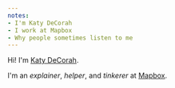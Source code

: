 ```yaml
---
notes:
- I'm Katy DeCorah
- I work at Mapbox
- Why people sometimes listen to me
---
```


Hi! I'm [Katy DeCorah](http://katydecorah.com).

I'm an *explainer*, *helper*, and *tinkerer* at [Mapbox](https://www.mapbox.com/).